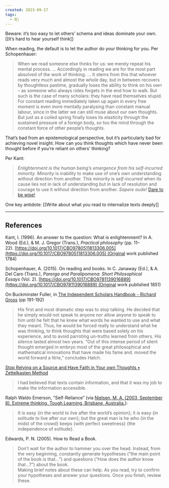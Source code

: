 ```yaml
---
created: 2023-09-17
tags:
  - 0🌲
---
```

Beware: it’s too easy to let others’ schema and ideas dominate your own. [[It’s hard to hear yourself think]]

When reading, the default is to let the author do your thinking for you. Per Schopenhauer:

> When we read someone else thinks for us: we merely repeat his mental process. … Accordingly in reading we are for the most part absolved of the work of thinking. … It stems from this that whoever reads very much and almost the whole day, but in between recovers by thoughtless pastime, gradually loses the ability to think on his own – as someone who always rides forgets in the end how to walk. But such is the case of many scholars: they have read themselves stupid. For constant reading immediately taken up again in every free moment is even more mentally paralysing than constant manual labour, since in the latter we can still muse about our own thoughts. But just as a coiled spring finally loses its elasticity through the sustained pressure of a foreign body, so too the mind through the constant force of other people’s thoughts.

That’s bad from an epistemological perspective, but it’s particularly bad for achieving novel insight. How can you think thoughts which have never been thought before if you’re reliant on others’ thinking?

Per Kant:

> _Enlightenment is the human being’s emergence from his self-incurred minority._ _Minority_ is inability to make use of one’s own understanding without direction from another. This minority is _self-incurred_ when its cause lies not in lack of understanding but in lack of resolution and courage to use it without direction from another. _Sapere aude!_ [Dare to be wise!](https://notes.andymatuschak.org/z8SU3r8xyZyvwRhyDdJasJ2?stackedNotes=zojJRcfGstU2Ss6JRMzd15&stackedNotes=z8Ubad66AWp7ZLShUmRu3vu&stackedNotes=zLdprTyt7Ca2z2LUGLtFMSs&stackedNotes=zWzVw2VM4TPjpKXnHUfLaso)



One key antidote: [[Write about what you read to internalize texts deeply]]

---

## References

Kant, I. (1996). An answer to the question: What is enlightenment? In A. Wood (Ed.), & M. J. Gregor (Trans.), _Practical philosophy_ (pp. 11–22). [https://doi.org/10.1017/CBO9780511813306.005](https://doi.org/10.1017/CBO9780511813306.005) (Original work published 1784)

Schopenhauer, A. (2015). On reading and books. In C. Janaway (Ed.), & A. Del Caro (Trans.), _Parerga and Paralipomena: Short Philosophical Essays_ (Vol. 2). [https://doi.org/10.1017/CBO9781139016889](https://doi.org/10.1017/CBO9781139016889) (Original work published 1851)

On Buckminster Fuller, in [The Independent Scholars Handbook - Richard Gross](https://notes.andymatuschak.org/z6Y1zo4evjFNUim1nHtL6Sv) (pp 191-192)

> His first and most dramatic step was to stop talking. He decided that he simply would not speak to anyone nor allow anyone to speak to him until he felt that he knew what words he wanted to use and what they meant. Thus, he would be forced really to understand what he was thinking, to think thoughts that were based solely on his experience, and to avoid parroting un-truths learned from others. His silence lasted almost two years. “Out of this intense period of silent thought emerged in embryo most of the great philosophical and mathematical innovations that have made his fame and. moved the world forward a litrle,” concludes Hatch.

[Stop Relying on a Source and Have Faith in Your own Thoughts • Zettelkasten Method](https://zettelkasten.de/posts/dont-rely-on-source-have-faith-in-yourself/)

> I had believed that texts contain information, and that it was my job to make the information accessible.

Ralph Waldo Emerson, “Self-Reliance” (via [Nielsen, M. A. (2003, September 8). Extreme thinking. Tough Learning, Brisbane, Australia.](https://notes.andymatuschak.org/zKjQmPoyCJMSC1DkBAgejs1)):

> It is easy {in the world to live after the world’s opinion}; it is easy {in solitude to live after our own}; but the great man is he who {in the midst of the crowd} keeps {with perfect sweetness} {the independence of solitude}.

Edwards, P. N. (2005). How to Read a Book.

> Don’t wait for the author to hammer you over the head. Instead, from the very beginning, constantly generate hypotheses (“the main point of the book is that…”) and questions (“How does the author know that…?”) about the book.  
> Making brief notes about these can help. As you read, try to confirm your hypotheses and answer your questions. Once you finish, review these.